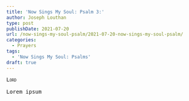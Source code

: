 ```yaml
---
title: 'Now Sings My Soul: Psalm 3:'
author: Joseph Louthan
type: post
publishDate: 2021-07-20
url: /now-sings-my-soul-psalm/2021-07-20-now-sings-my-soul-psalm/
categories:
  - Prayers
tags:
  - 'Now Sings My Soul: Psalms'
draft: true
---
```

<pre>
<div style="font-variant: small-caps;">Lord</div>
Lorem ipsum
</pre>
